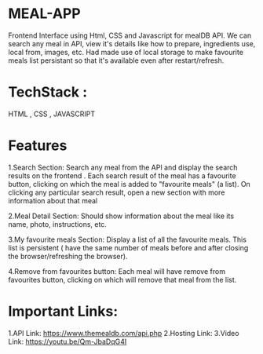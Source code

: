 # MEAL-APP 

Frontend Interface using Html, CSS and Javascript for mealDB API. We can search any meal in API, view it's details like how to prepare, ingredients use, local from, images, etc. Had made use of local storage to make favourite meals list persistant so that it's available even after restart/refresh.

# TechStack :
HTML , CSS , JAVASCRIPT

# Features 
1.Search Section:
Search any meal from the API and display the search results on the frontend .
Each search result of the meal has a favourite button, clicking on which the meal is added to "favourite meals" (a list).
On clicking any particular search result, open a new section with more information about that meal

2.Meal Detail Section:
Should show information about the meal like its name, photo, instructions, etc.

3.My favourite meals Section:
Display a list of all the favourite meals.
This list is persistent ( have the same number of meals before and after closing the browser/refreshing the browser).

4.Remove from favourites button: 
Each meal will have remove from favourites button, clicking on which will remove that meal from the list.

# Important Links:

1.API Link: https://www.themealdb.com/api.php
2.Hosting Link: 
3.Video Link: https://youtu.be/Qm-JbaDqG4I
